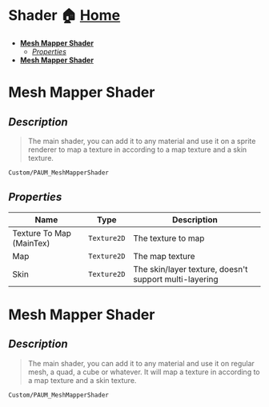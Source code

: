 # **Shader** 🏠 [Home](Home.md) <!-- omit in toc -->

- [**Mesh Mapper Shader**](#mesh-mapper-shader)
  - [*Properties*](#properties)
- [**Mesh Mapper Shader**](#mesh-mapper-shader-1)

# **Mesh Mapper Shader**

## *Description* <!-- omit in toc -->

> The main shader, you can add it to any material and use it on a sprite renderer to map a texture in according to a map texture and a skin texture.

```shell
Custom/PAUM_MeshMapperShader
```

## *Properties* 

| Name                     | Type          | Description                                            |
| ------------------------ | ------------- | ------------------------------------------------------ |
| Texture To Map (MainTex) | ``Texture2D`` | The texture to map                                     |
| Map                      | ``Texture2D`` | The map texture                                        |
| Skin                     | ``Texture2D`` | The skin/layer texture, doesn't support multi-layering |

# **Mesh Mapper Shader**

## *Description* <!-- omit in toc -->

> The main shader, you can add it to any material and use it on regular mesh, a quad, a cube or whatever. It will map a texture in according to a map texture and a skin texture.

```shell
Custom/PAUM_MeshMapperShader
```



